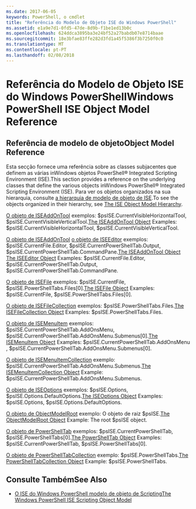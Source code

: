 ```yaml
---
ms.date: 2017-06-05
keywords: PowerShell, o cmdlet
title: "Referência do Modelo de Objeto ISE do Windows PowerShell"
ms.assetid: e1a9e7d1-0fd5-47de-8d9b-f1be1ed13b0c
ms.openlocfilehash: 624ddca3895ba3e24bf52a27babdb07e8714baae
ms.sourcegitcommit: 18e3bfae83ffe282d3fd1a45f5386f3b7250f0c0
ms.translationtype: MT
ms.contentlocale: pt-PT
ms.lasthandoff: 02/08/2018
---
```

# <a name="windows-powershell-ise-object-model-reference"></a><span data-ttu-id="2b81e-103">Referência do Modelo de Objeto ISE do Windows PowerShell</span><span class="sxs-lookup"><span data-stu-id="2b81e-103">Windows PowerShell ISE Object Model Reference</span></span>
  
## <a name="object-model-reference"></a><span data-ttu-id="2b81e-104">Referência de modelo de objeto</span><span class="sxs-lookup"><span data-stu-id="2b81e-104">Object Model Reference</span></span>
 <span data-ttu-id="2b81e-105">Esta secção fornece uma referência sobre as classes subjacentes que definem as várias inWindows objetos PowerShell® Integrated Scripting Environment (ISE).</span><span class="sxs-lookup"><span data-stu-id="2b81e-105">This section provides a reference on the underlying classes that define the various objects inWindows PowerShell® Integrated Scripting Environment (ISE).</span></span> <span data-ttu-id="2b81e-106">Para ver os objetos organizados na sua hierarquia, consulte [a hierarquia de modelo de objeto de ISE](The-ISE-Object-Model-Hierarchy.md).</span><span class="sxs-lookup"><span data-stu-id="2b81e-106">To see the objects organized in their hierarchy, see [The ISE Object Model Hierarchy](The-ISE-Object-Model-Hierarchy.md).</span></span>

 <span data-ttu-id="2b81e-107">[O objeto de ISEAddOnTool](The-ISEAddOnTool-Object.md) exemplos: $psISE.CurrentVisibleHorizontalTool, $psISE.CurrentVisibleVerticalTool.</span><span class="sxs-lookup"><span data-stu-id="2b81e-107">[The ISEAddOnTool Object](The-ISEAddOnTool-Object.md) Examples: $psISE.CurrentVisibleHorizontalTool, $psISE.CurrentVisibleVerticalTool.</span></span>

 <span data-ttu-id="2b81e-108">[O objeto de ISEAddOnTool](The-ISEAddOnTool-Object.md) [o objeto de ISEEditor](The-ISEEditor-Object.md) exemplos: $psISE.CurrentFile.Editor, $psISE.CurrentPowerShellTab.Output, $psISE.CurrentPowerShellTab.CommandPane.</span><span class="sxs-lookup"><span data-stu-id="2b81e-108">[The ISEAddOnTool Object](The-ISEAddOnTool-Object.md) [The ISEEditor Object](The-ISEEditor-Object.md) Examples: $psISE.CurrentFile.Editor, $psISE.CurrentPowerShellTab.Output, $psISE.CurrentPowerShellTab.CommandPane.</span></span>

 <span data-ttu-id="2b81e-109">[O objeto de ISEFile](The-ISEFile-Object.md) exemplos: $psISE.CurrentFile, $psISE.PowerShellTabs.Files\[0\].</span><span class="sxs-lookup"><span data-stu-id="2b81e-109">[The ISEFile Object](The-ISEFile-Object.md) Examples: $psISE.CurrentFile, $psISE.PowerShellTabs.Files\[0\].</span></span>

 <span data-ttu-id="2b81e-110">[O objeto de ISEFileCollection](The-ISEFileCollection-Object.md) exemplos: $psISE.PowerShellTabs.Files.</span><span class="sxs-lookup"><span data-stu-id="2b81e-110">[The ISEFileCollection Object](The-ISEFileCollection-Object.md) Examples: $psISE.PowerShellTabs.Files.</span></span>

 <span data-ttu-id="2b81e-111">[O objeto de ISEMenuItem](The-ISEMenuItem-Object.md) exemplos: $psISE.CurrentPowerShellTab.AddOnsMenu, $psISE.CurrentPowerShellTab.AddOnsMenu.Submenus\[0\].</span><span class="sxs-lookup"><span data-stu-id="2b81e-111">[The ISEMenuItem Object](The-ISEMenuItem-Object.md) Examples: $psISE.CurrentPowerShellTab.AddOnsMenu , $psISE.CurrentPowerShellTab.AddOnsMenu.Submenus\[0\].</span></span>

 <span data-ttu-id="2b81e-112">[O objeto de ISEMenuItemCollection](The-ISEMenuItemCollection-Object.md) exemplo: $psISE.CurrentPowerShellTab.AddOnsMenu.Submenus.</span><span class="sxs-lookup"><span data-stu-id="2b81e-112">[The ISEMenuItemCollection Object](The-ISEMenuItemCollection-Object.md) Example: $psISE.CurrentPowerShellTab.AddOnsMenu.Submenus.</span></span>

 <span data-ttu-id="2b81e-113">[O objeto de ISEOptions](The-ISEOptions-Object.md) exemplos: $psISE.Options, $psISE.Options.DefaultOptions.</span><span class="sxs-lookup"><span data-stu-id="2b81e-113">[The ISEOptions Object](The-ISEOptions-Object.md) Examples: $psISE.Options, $psISE.Options.DefaultOptions.</span></span>

 <span data-ttu-id="2b81e-114">[O objeto de ObjectModelRoot](The-ObjectModelRoot-Object.md) exemplo: O objeto de raiz $psISE.</span><span class="sxs-lookup"><span data-stu-id="2b81e-114">[The ObjectModelRoot Object](The-ObjectModelRoot-Object.md) Example: The root $psISE object.</span></span>

 <span data-ttu-id="2b81e-115">[O objeto de PowerShellTab](The-PowerShellTab-Object.md) exemplos: $psISE.CurrentPowerShellTab, $psISE.PowerShellTabs\[0\].</span><span class="sxs-lookup"><span data-stu-id="2b81e-115">[The PowerShellTab Object](The-PowerShellTab-Object.md) Examples: $psISE.CurrentPowerShellTab, $psISE.PowerShellTabs\[0\].</span></span>

 <span data-ttu-id="2b81e-116">[O objeto de PowerShellTabCollection](The-PowerShellTabCollection-Object.md) exemplo: $psISE.PowerShellTabs.</span><span class="sxs-lookup"><span data-stu-id="2b81e-116">[The PowerShellTabCollection Object](The-PowerShellTabCollection-Object.md) Example: $psISE.PowerShellTabs.</span></span>

## <a name="see-also"></a><span data-ttu-id="2b81e-117">Consulte Também</span><span class="sxs-lookup"><span data-stu-id="2b81e-117">See Also</span></span>
- [<span data-ttu-id="2b81e-118">O ISE do Windows PowerShell modelo de objeto de Scripting</span><span class="sxs-lookup"><span data-stu-id="2b81e-118">The Windows PowerShell ISE Scripting Object Model</span></span>](The-Windows-PowerShell-ISE-Scripting-Object-Model.md)
